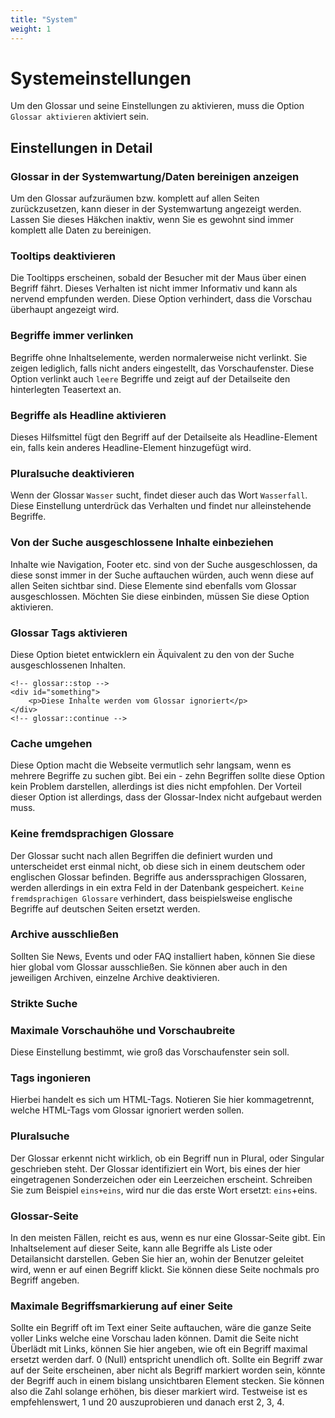 ```yaml
---
title: "System"
weight: 1
---
```


# Systemeinstellungen

Um den Glossar und seine Einstellungen zu aktivieren, muss die Option `Glossar aktivieren` aktiviert sein.

## Einstellungen in Detail

### Glossar in der Systemwartung/Daten bereinigen anzeigen

Um den Glossar aufzuräumen bzw. komplett auf allen Seiten zurückzusetzen, kann dieser in der Systemwartung angezeigt werden. Lassen Sie dieses Häkchen inaktiv, wenn Sie es gewohnt sind immer komplett alle Daten zu bereinigen.

### Tooltips deaktivieren

Die Tooltipps erscheinen, sobald der Besucher mit der Maus über einen Begriff fährt. Dieses Verhalten ist nicht immer Informativ und kann als nervend empfunden werden. Diese Option verhindert, dass die Vorschau überhaupt angezeigt wird.

### Begriffe immer verlinken

Begriffe ohne Inhaltselemente, werden normalerweise nicht verlinkt. Sie zeigen lediglich, falls nicht anders eingestellt, das Vorschaufenster. Diese Option verlinkt auch `leere` Begriffe und zeigt auf der Detailseite den hinterlegten Teasertext an.

### Begriffe als Headline aktivieren

Dieses Hilfsmittel fügt den Begriff auf der Detailseite als Headline-Element ein, falls kein anderes Headline-Element hinzugefügt wird.

### Pluralsuche deaktivieren

Wenn der Glossar `Wasser` sucht, findet dieser auch das Wort `Wasserfall`. Diese Einstellung unterdrück das Verhalten und findet nur alleinstehende Begriffe.

### Von der Suche ausgeschlossene Inhalte einbeziehen

Inhalte wie Navigation, Footer etc. sind von der Suche ausgeschlossen, da diese sonst immer in der Suche auftauchen würden, auch wenn diese auf allen Seiten sichtbar sind. Diese Elemente sind ebenfalls vom Glossar ausgeschlossen. Möchten Sie diese einbinden, müssen Sie diese Option aktivieren.

### Glossar Tags aktivieren

Diese Option bietet entwicklern ein Äquivalent zu den von der Suche ausgeschlossenen Inhalten.

```
<!-- glossar::stop -->
<div id="something">
    <p>Diese Inhalte werden vom Glossar ignoriert</p>
</div>
<!-- glossar::continue -->
```

### Cache umgehen

Diese Option macht die Webseite vermutlich sehr langsam, wenn es mehrere Begriffe zu suchen gibt. Bei ein - zehn Begriffen sollte diese Option kein Problem darstellen, allerdings ist dies nicht empfohlen. Der Vorteil dieser Option ist allerdings, dass der Glossar-Index nicht aufgebaut werden muss.

### Keine fremdsprachigen Glossare

Der Glossar sucht nach allen Begriffen die definiert wurden und unterscheidet erst einmal nicht, ob diese sich in einem deutschem oder englischen Glossar befinden. Begriffe aus anderssprachigen Glossaren, werden allerdings in ein extra Feld in der Datenbank gespeichert. `Keine fremdsprachigen Glossare` verhindert, dass beispielsweise englische Begriffe auf deutschen Seiten ersetzt werden.
 
### Archive ausschließen

Sollten Sie News, Events und oder FAQ installiert haben, können Sie diese hier global vom Glossar ausschließen. Sie können aber auch in den jeweiligen Archiven, einzelne Archive deaktivieren.

### Strikte Suche

### Maximale Vorschauhöhe und Vorschaubreite

Diese Einstellung bestimmt, wie groß das Vorschaufenster sein soll.

### Tags ingonieren

Hierbei handelt es sich um HTML-Tags. Notieren Sie hier kommagetrennt, welche HTML-Tags vom Glossar ignoriert werden sollen.

### Pluralsuche

Der Glossar erkennt nicht wirklich, ob ein Begriff nun in Plural, oder Singular geschrieben steht. Der Glossar identifiziert ein Wort, bis eines der hier eingetragenen Sonderzeichen oder ein Leerzeichen erscheint. Schreiben Sie zum Beispiel `eins+eins`, wird nur die das erste Wort ersetzt: `eins`+eins.

### Glossar-Seite

In den meisten Fällen, reicht es aus, wenn es nur eine Glossar-Seite gibt. Ein Inhaltselement auf dieser Seite, kann alle Begriffe als Liste oder Detailansicht darstellen. Geben Sie hier an, wohin der Benutzer geleitet wird, wenn er auf einen Begriff klickt. Sie können diese Seite nochmals pro Begriff angeben.

### Maximale Begriffsmarkierung auf einer Seite

Sollte ein Begriff oft im Text einer Seite auftauchen, wäre die ganze Seite voller Links welche eine Vorschau laden können. Damit die Seite nicht Überlädt mit Links, können Sie hier angeben, wie oft ein Begriff maximal ersetzt werden darf. 0 (Null) entspricht unendlich oft. Sollte ein Begriff zwar auf der Seite erscheinen, aber nicht als Begriff markiert worden sein, könnte der Begriff auch in einem bislang unsichtbaren Element stecken. Sie können also die Zahl solange erhöhen, bis dieser markiert wird. Testweise ist es empfehlenswert, 1 und 20 auszuprobieren und danach erst 2, 3, 4.